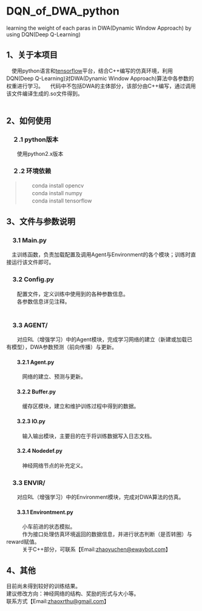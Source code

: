# DQN_of_DWA_python
learning the weight of each paras in DWA(Dynamic Window Approach) by using DQN(Deep Q-Learning)
## 1、关于本项目
　使用python语言和[tensorflow](https://github.com/tensorflow/tensorflow)平台，结合C++编写的仿真环境，利用DQN(Deep Q-Learning)对DWA(Dynamic Window Approach)算法中各参数的权重进行学习。 
　代码中不包括DWA的主体部分，该部分由C++编写，通过调用该文件编译生成的.so文件得到。  
  &nbsp;
  
  
## 2、如何使用
### 　２.1 python版本
　　使用python2.x版本
### 　２.2 环境依赖
> 　　conda install opencv  
> 　　conda install numpy  
> 　　conda install tensorflow
  &nbsp;
  
  
## 3、文件与参数说明
### 　3.1 Main.py
　主训练函数，负责加载配置及调用Agent与Environment的各个模块；训练时直接运行该文件即可。 
 &nbsp;

### 　3.2 Config.py
　　配置文件，定义训练中使用到的各种参数信息。  
　　各参数信息详见注释。  
   &nbsp;

### 　3.3 AGENT/
　　对应RL（增强学习）中的Agent模块，完成学习网络的建立（新建或加载已有模型），DWA参数预测（前向传播）与更新。
#### 　　3.2.1 Agent.py
　　　网络的建立、预测与更新。    
#### 　　3.2.2 Buffer.py
　　　缓存区模块，建立和维护训练过程中得到的数据。
#### 　　3.2.3 IO.py
　　　输入输出模块，主要目的在于将训练数据写入日志文档。
#### 　　3.2.4 Nodedef.py
　　　神经网络节点的补充定义。 
   &nbsp;


###  　3.3 ENVIR/
　　对应RL（增强学习）中的Environment模块，完成对DWA算法的仿真。
  
#### 　　3.3.1 Environtment.py
　　　小车前进的状态模拟。  
　　　作为接口处理仿真环境返回的数据信息，并进行状态判断（是否转圈）与reward赋值。  
　　　关于C++部分，可联系【Email:<zhaoyuchen@ewaybot.com>】
   &nbsp;
 

## 4、其他
  目前尚未得到较好的训练结果。  
  建议修改方向：神经网络的结构、奖励的形式与大小等。  
  联系方式【Email:<zhaoxrthu@gmail.com>】
  
  
  
  
  
  

